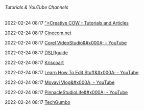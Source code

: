 ######  Tutorials & YouTube Channels

2022-02-24 08:17 [&quot;&gt;Creative COW - Tutorials and Articles](https://creativecow.net/)

2022-02-24 08:17 [Cinecom.net](https://m.youtube.com/user/YapperDesign/videos)

2022-02-24 08:17 [Corel VideoStudio&amp;#x000A; - YouTube](https://m.youtube.com/user/VideoStudioPro)

2022-02-24 08:17 [DSLRguide](https://m.youtube.com/channel/UCzQ1L-wzA_1qmLf49ey9iTQ)

2022-02-24 08:17 [Kriscoart](https://m.youtube.com/user/KriscoartProductions/videos)

2022-02-24 08:17 [Learn How To Edit Stuff&amp;#x000A; - YouTube](https://m.youtube.com/channel/UCsXMr0Gg0dHrMD_I8KlYmwA)

2022-02-24 08:17 [Movavi Vlog&amp;#x000A; - YouTube](https://m.youtube.com/channel/UCCv2d4YxZ4vrFuZou0W9L4A)

2022-02-24 08:17 [PinnacleStudioLife&amp;#x000A; - YouTube](https://m.youtube.com/user/PinnacleStudioLife)

2022-02-24 08:17 [TechGumbo](https://m.youtube.com/channel/UCaSM4GqhbaVmRT7fmmFmR1w)



